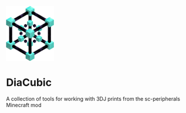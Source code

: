 <img src="https://github.com/LDexter/DiaCubic/blob/main/DiaCubic_Logo_Orth.png" width="130" alt="DiaCubic">

# DiaCubic
A collection of tools for working with 3DJ prints from the sc-peripherals Minecraft mod
